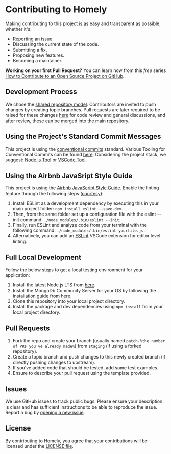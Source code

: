 # Contributing to Homely
Making contributing to this project is as easy and transparent as possible, whether it's:
- Reporting an issue.
- Discussing the current state of the code.
- Submitting a fix.
- Proposing new features.
- Becoming a maintainer.


**Working on your first Pull Request?** You can learn how from this *free* series [How to Contribute to an Open Source Project on GitHub](https://kcd.im/pull-request).


## Development Process
We chose the [shared repository model](https://docs.github.com/en/github/collaborating-with-issues-and-pull-requests/about-collaborative-development-models). Contributors are invited to push changes by creating topic branches. Pull requests are later required to be raised for these changes <a href="https://github.com/dhruvshettty/homely-surveillance/pulls">here</a> for code review and general discussions, and after review, these can be merged into the main repository.


## Using the Project's Standard Commit Messages
This project is using the [conventional commits](https://www.conventionalcommits.org/en/v1.0.0/) standard. Various Tooling for Conventional Commits can be found <a href="https://www.conventionalcommits.org/en/v1.0.0/#tooling-for-conventional-commits">here</a>. Considering the project stack, we suggest: [Node.js Tool](https://github.com/commitizen/cz-cli) or [VSCode Tool](https://marketplace.visualstudio.com/items?itemName=vivaxy.vscode-conventional-commits). 


## Using the Airbnb JavaSript Style Guide
This project is using the [Airbnb JavaScript Style Guide](https://github.com/airbnb/javascript). Enable the linting feature through the following steps ([courtesy](https://www.notion.so/ESLint-Pluggable-JavaScript-linter-325d79bd7ef34f0a8916a22727fa2491)):
1. Install ESLint as a development dependency by executing this in your main project folder: `npm install eslint --save-dev`.
2. Then, from the same folder set up a configuration file with the eslint --init command: `./node_modules/.bin/eslint --init`.
3. Finally, run ESLint and analyze code from your terminal with the following command: `./node_modules/.bin/eslint yourfile.js`.
4. Alternatively, you can add an [ESLint](https://marketplace.visualstudio.com/items?itemName=dbaeumer.vscode-eslint) VSCode extension for editor level linting.


## Full Local Development
Follow the below steps to get a local testing environment for your application:
1. Install the latest Node.js LTS from [here](https://nodejs.org/en/download/).
2. Install the MongoDb Community Server for your OS by following the installation guide from [here](https://docs.mongodb.com/manual/installation/).
3. Clone this repository into your local project directory.
4. Install the package and dev dependencies using `npm install` from your local project directory.


## Pull Requests
1. Fork the repo and create your branch (usually named `patch-%the number of PRs you've already made%`) from `staging` (if using a forked repository).
2. Create a topic branch and push changes to this newly created branch (if directly pushing changes to upstream).
2. If you've added code that should be tested, add some test examples.
3. Ensure to describe your pull request using the template provided.

## Issues
We use GitHub issues to track public bugs. Please ensure your description is clear and has sufficient instructions to be able to reproduce the issue. Report a bug by <a href="https://github.com/dhruvshettty/homely-surveillance/issues">opening a new issue</a>.

## License
By contributing to Homely, you agree that your contributions will be licensed under the [LICENSE file](LICENSE).
